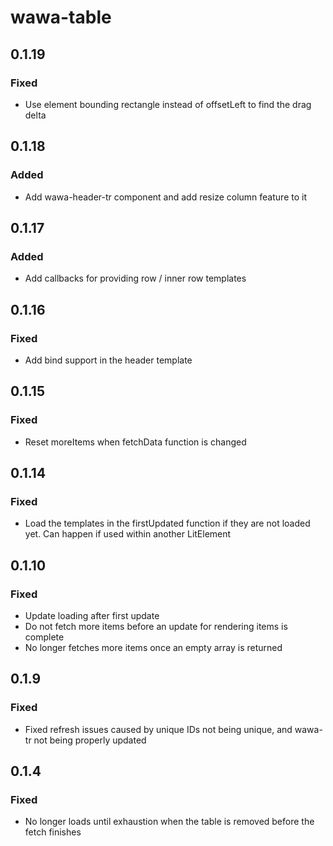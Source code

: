 # wawa-table

## 0.1.19

### Fixed

- Use element bounding rectangle instead of offsetLeft to find the drag delta

## 0.1.18

### Added

- Add wawa-header-tr component and add resize column feature to it

## 0.1.17

### Added

- Add callbacks for providing row / inner row templates

## 0.1.16

### Fixed

- Add bind support in the header template

## 0.1.15

### Fixed

- Reset moreItems when fetchData function is changed

## 0.1.14

### Fixed

- Load the templates in the firstUpdated function if they are not loaded yet. Can happen if used within another LitElement

## 0.1.10

### Fixed

- Update loading after first update
- Do not fetch more items before an update for rendering items is complete
- No longer fetches more items once an empty array is returned

## 0.1.9

### Fixed

- Fixed refresh issues caused by unique IDs not being unique, and wawa-tr not being properly updated

## 0.1.4

### Fixed

- No longer loads until exhaustion when the table is removed before the fetch finishes
